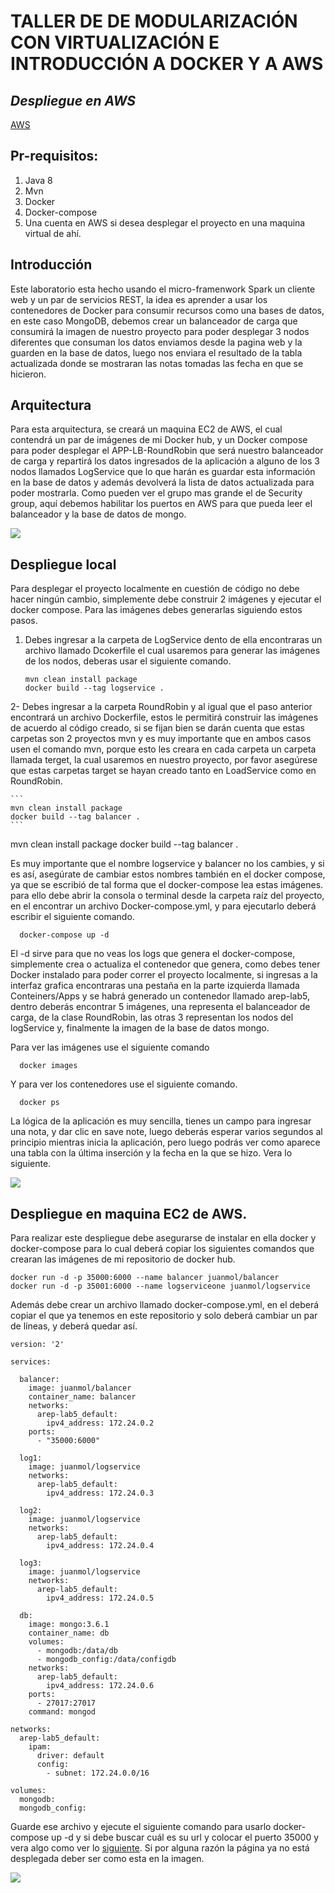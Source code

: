 # TALLER DE DE MODULARIZACIÓN CON VIRTUALIZACIÓN E INTRODUCCIÓN A DOCKER Y A AWS

## _Despliegue en AWS_

[AWS](http://ec2-3-84-173-22.compute-1.amazonaws.com:35000/)

## Pr-requisitos:
  1. Java 8
  2. Mvn
  3. Docker
  4. Docker-compose
  5. Una cuenta en AWS si desea desplegar el proyecto en una maquina virtual de ahí.

## Introducción

Este laboratorio esta hecho usando el micro-framenwork Spark un cliente web y un par de servicios REST, la idea es aprender a usar los contenedores de Docker para consumir recursos como una bases de datos, en este caso MongoDB, debemos crear un balanceador de carga que consumirá la imagen de nuestro proyecto para poder desplegar 3 nodos diferentes que consuman los datos enviamos desde la pagina web y la guarden en la base de datos, luego nos enviara el resultado de la tabla actualizada donde se mostraran las notas tomadas las fecha en que se hicieron.

## Arquitectura

Para esta arquitectura, se creará un maquina EC2 de AWS, el cual contendrá un par de imágenes de mi Docker hub, y un Docker compose para poder desplegar el APP-LB-RoundRobin que será nuestro balanceador de carga y repartirá los datos ingresados de la aplicación a alguno de los 3 nodos llamados LogService que lo que harán es guardar esta información en la base de datos y además devolverá la lista de datos actualizada para poder mostrarla. Como pueden ver el grupo mas grande el de Security group, aquí debemos habilitar los puertos en AWS para que pueda leer el balanceador y la base de datos de mongo.

![](fotos/arquitectura.PNG)

## Despliegue local

Para desplegar el proyecto localmente en cuestión de código no debe hacer ningún cambio, simplemente debe construir 2 imágenes y ejecutar el docker compose.
Para las imágenes debes generarlas siguiendo estos pasos.

  1. Debes ingresar a la carpeta de LogService dento de ella encontraras un archivo llamado Dcokerfile el cual usaremos para generar las imágenes de los nodos, deberas usar el siguiente comando.
      ```
      mvn clean install package
      docker build --tag logservice .
      ```
  2- Debes ingresar a la carpeta RoundRobin y al igual que el paso anterior encontrará un archivo Dockerfile, estos le permitirá construir las imágenes de acuerdo al código creado, si se fijan bien se darán cuenta que estas carpetas son 2 proyectos mvn y es muy importante que en ambos casos usen el comando mvn, porque esto les creara en cada carpeta un carpeta llamada terget, la cual usaremos en nuestro proyecto, por favor asegúrese que estas carpetas target se hayan creado tanto en LoadService como en RoundRobin.
  
    ```
    mvn clean install package
    docker build --tag balancer .
    ```
  
mvn clean install package
docker build --tag balancer .

Es muy importante que el nombre logservice y balancer no los cambies, y si es así, asegúrate de cambiar estos nombres también en el docker compose, ya que se escribió de tal forma que el docker-compose lea estas imágenes.
 para ello debe abrir la consola o terminal desde la carpeta raíz del proyecto, en el encontrar un archivo Docker-compose.yml, y para ejecutarlo deberá escribir el siguiente comando.


```
  docker-compose up -d
```

El -d sirve para que no veas los logs que genera el docker-compose, simplemente crea o actualiza el contenedor que genera, como debes tener Docker instalado para poder correr el proyecto localmente, si ingresas a la interfaz grafica encontraras una pestaña en la parte izquierda llamada Conteiners/Apps y se habrá generado un contenedor llamado arep-lab5, dentro deberás encontrar 5 imágenes, una representa el balanceador de carga, de la clase RoundRobin, las otras 3 representan los nodos del logService y, finalmente la imagen de la base de datos mongo.

Para ver las imágenes use el siguiente comando
```
  docker images
```
Y para ver los contenedores use el siguiente comando.
```
  docker ps
```
La lógica de la aplicación es muy sencilla, tienes un campo para ingresar una nota, y dar clic en save note, luego deberás esperar varios segundos al principio mientras inicia la aplicación, pero luego podrás ver como aparece una tabla con la última inserción y la fecha en la que se hizo. Vera lo siguiente.

![](fotos/pruebaLocal.PNG)

## Despliegue en maquina EC2 de AWS.

Para realizar este despliegue debe asegurarse de instalar en ella docker y docker-compose para lo cual deberá copiar los siguientes comandos que crearan las imágenes de mi repositorio de docker hub.
```
docker run -d -p 35000:6000 --name balancer juanmol/balancer
docker run -d -p 35001:6000 --name logserviceone juanmol/logservice
```
Además debe crear un archivo llamado docker-compose.yml, en el deberá copiar el que ya tenemos en este repositorio y solo deberá cambiar un par de líneas, y deberá quedar así.

```
version: '2'

services:

  balancer:
    image: juanmol/balancer
    container_name: balancer
    networks:
      arep-lab5_default:
        ipv4_address: 172.24.0.2
    ports:
      - "35000:6000"

  log1:
    image: juanmol/logservice
    networks:
      arep-lab5_default:
        ipv4_address: 172.24.0.3

  log2:
    image: juanmol/logservice
    networks:
      arep-lab5_default:
        ipv4_address: 172.24.0.4

  log3:
    image: juanmol/logservice
    networks:
      arep-lab5_default:
        ipv4_address: 172.24.0.5

  db:
    image: mongo:3.6.1
    container_name: db
    volumes:
      - mongodb:/data/db
      - mongodb_config:/data/configdb
    networks:
      arep-lab5_default:
        ipv4_address: 172.24.0.6
    ports:
      - 27017:27017
    command: mongod

networks:
  arep-lab5_default:
    ipam:
      driver: default
      config:
        - subnet: 172.24.0.0/16

volumes:
  mongodb:
  mongodb_config:
```

Guarde ese archivo y ejecute el siguiente comando para usarlo docker-compose up -d y si debe buscar cuál es su url y colocar el puerto 35000 y vera algo como ver lo [siguiente](http://ec2-3-84-173-22.compute-1.amazonaws.com:35000/). Si por alguna razón la página ya no está desplegada deber ser como esta en la imagen.

![](fotos/pruebaAWS.PNG)












